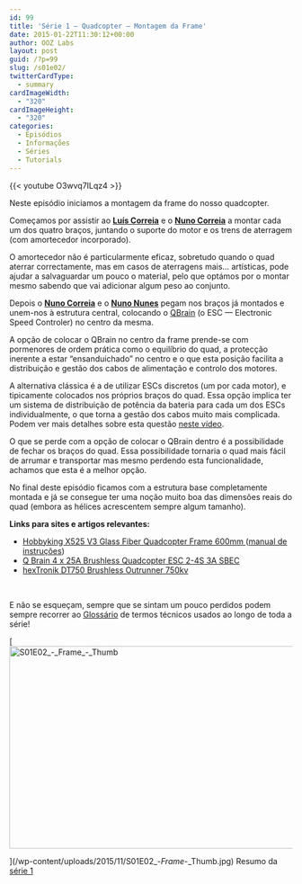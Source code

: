 ```yaml
---
id: 99
title: 'Série 1 — Quadcopter — Montagem da Frame'
date: 2015-01-22T11:30:12+00:00
author: OOZ Labs
layout: post
guid: /?p=99
slug: /s01e02/
twitterCardType:
  - summary
cardImageWidth:
  - "320"
cardImageHeight:
  - "320"
categories:
  - Episódios
  - Informações
  - Séries
  - Tutorials
---
```


{{< youtube O3wvq7ILqz4 >}}

Neste episódio iniciamos a montagem da frame do nosso quadcopter.

<p style="text-align: center;">
</p>

Começamos por assistir ao [**Luís Correia**](/equipa/luis-correia/ "Luís Correia") e o [**Nuno Correia**](/equipa/nuno-correia/ "Nuno Correia") a montar cada um dos quatro braços, juntando o suporte do motor e os trens de aterragem (com amortecedor incorporado).

O amortecedor não é particularmente eficaz, sobretudo quando o quad aterrar correctamente, mas em casos de aterragens mais&#8230; artísticas, pode ajudar a salvaguardar um pouco o material, pelo que optámos por o montar mesmo sabendo que vai adicionar algum peso ao conjunto.

Depois o [**Nuno Correia**](/equipa/nuno-correia/ "Nuno Correia") e o [**Nuno Nunes**](/equipa/nuno-nunes/ "Nuno Nunes") pegam nos braços já montados e unem-nos à estrutura central, colocando o <a title="Q Brain 4 x 25A Brushless Quadcopter ESC 2-4S 3A SBEC" href="http://www.hobbyking.com/hobbyking/store/uh_viewitem.asp?idproduct=42715&aff=1325431" target="_blank">QBrain</a> (o ESC — Electronic Speed Controler) no centro da mesma.

A opção de colocar o QBrain no centro da frame prende-se com pormenores de ordem prática como o equilíbrio do quad, a protecção inerente a estar &#8220;ensanduichado&#8221; no centro e o que esta posição facilita a distribuição e gestão dos cabos de alimentação e controlo dos motores.

A alternativa clássica é a de utilizar ESCs discretos (um por cada motor), e tipicamente colocados nos próprios braços do quad. Essa opção implica ter um sistema de distribuição de potência da bateria para cada um dos ESCs individualmente, o que torna a gestão dos cabos muito mais complicada. Podem ver mais detalhes sobre esta questão <a title="Série 1 – Quadcopter – Distribuição eléctrica" href="/s01va11/" target="_blank">neste vídeo</a>.

O que se perde com a opção de colocar o QBrain dentro é a possibilidade de fechar os braços do quad. Essa possibilidade tornaria o quad mais fácil de arrumar e transportar mas mesmo perdendo esta funcionalidade, achamos que esta é a melhor opção.

No final deste episódio ficamos com a estrutura base completamente montada e já se consegue ter uma noção muito boa das dimensões reais do quad (embora as hélices acrescentem sempre algum tamanho).

**Links para sites e artigos relevantes:**

  * <a title="Hobbyking X525 V3 Glass Fiber Quadcopter Frame 600mm" href="http://www.hobbyking.com/hobbyking/store/uh_viewitem.asp?idproduct=22800&aff=1325431" target="_blank">Hobbyking X525 V3 Glass Fiber Quadcopter Frame 600mm </a>(<a title="manual de instruções" href="http://www.hobbyking.com/hobbyking/store/uploads/173367176X53414X39.pdf" target="_blank">manual de instruções</a>)
  * <a title="Q Brain 4 x 25A Brushless Quadcopter ESC 2-4S 3A SBEC" href="http://www.hobbyking.com/hobbyking/store/uh_viewitem.asp?idproduct=42715&aff=1325431" target="_blank">Q Brain 4 x 25A Brushless Quadcopter ESC 2-4S 3A SBEC</a>
  * <a title="hexTronik DT750 Brushless Outrunner 750kv" href="http://www.hobbyking.com/hobbyking/store/uh_viewitem.asp?idproduct=6247&aff=1325431" target="_blank">hexTronik DT750 Brushless Outrunner 750kv </a>

&nbsp;

E não se esqueçam, sempre que se sintam um pouco perdidos podem sempre recorrer ao [Glossário](/s01-glossary/ "Glossário") de termos técnicos usados ao longo de toda a série!

[<img class="aligncenter size-large wp-image-244" src="/wp-content/uploads/2015/11/S01E02_-_Frame_-_Thumb-1024x576.jpg" alt="S01E02_-_Frame_-_Thumb" width="640" height="360" srcset="/wp-content/uploads/2015/11/S01E02_-_Frame_-_Thumb-1024x576.jpg 1024w, /wp-content/uploads/2015/11/S01E02_-_Frame_-_Thumb-300x169.jpg 300w, /wp-content/uploads/2015/11/S01E02_-_Frame_-_Thumb-267x150.jpg 267w, /wp-content/uploads/2015/11/S01E02_-_Frame_-_Thumb.jpg 1280w" sizes="(max-width: 640px) 100vw, 640px" />
  
](/wp-content/uploads/2015/11/S01E02_-_Frame_-_Thumb.jpg) Resumo da [série 1](/series/serie-1/ "Resumo da série 1")